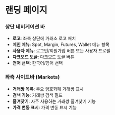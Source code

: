 # 랜딩 페이지

### 상단 네비게이션 바

- **로고**: 좌측 상단에 거래소 로고 배치
- **메인 메뉴**: Spot, Margin, Futures, Wallet 메뉴 항목
- **사용자 메뉴**: 로그인/회원가입 버튼 또는 사용자 프로필
- **다크모드 토글**: 다크모드 토글 버튼
- **언어 선택**: 한국어/영어 선택

### 좌측 사이드바 (Markets)

- **거래쌍 목록**: 주요 암호화폐 거래쌍 표시
- **검색 기능**: 거래쌍 검색 필드
- **즐겨찾기**: 자주 사용하는 거래쌍 즐겨찾기 기능
- **가격 변동 표시**: 가격 변동 표시 기능
